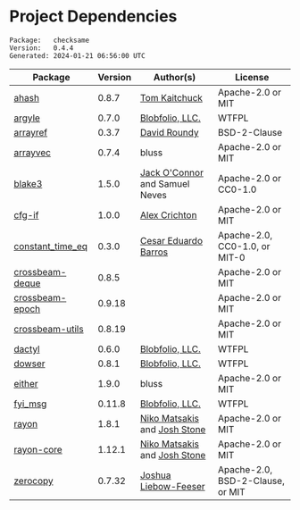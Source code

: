 # Project Dependencies
    Package:   checksame
    Version:   0.4.4
    Generated: 2024-01-21 06:56:00 UTC

| Package | Version | Author(s) | License |
| ---- | ---- | ---- | ---- |
| [ahash](https://github.com/tkaitchuck/ahash) | 0.8.7 | [Tom Kaitchuck](mailto:tom.kaitchuck@gmail.com) | Apache-2.0 or MIT |
| [argyle](https://github.com/Blobfolio/argyle) | 0.7.0 | [Blobfolio, LLC.](mailto:hello@blobfolio.com) | WTFPL |
| [arrayref](https://github.com/droundy/arrayref) | 0.3.7 | [David Roundy](mailto:roundyd@physics.oregonstate.edu) | BSD-2-Clause |
| [arrayvec](https://github.com/bluss/arrayvec) | 0.7.4 | bluss | Apache-2.0 or MIT |
| [blake3](https://github.com/BLAKE3-team/BLAKE3) | 1.5.0 | [Jack O'Connor](mailto:oconnor663@gmail.com) and Samuel Neves | Apache-2.0 or CC0-1.0 |
| [cfg-if](https://github.com/alexcrichton/cfg-if) | 1.0.0 | [Alex Crichton](mailto:alex@alexcrichton.com) | Apache-2.0 or MIT |
| [constant_time_eq](https://github.com/cesarb/constant_time_eq) | 0.3.0 | [Cesar Eduardo Barros](mailto:cesarb@cesarb.eti.br) | Apache-2.0, CC0-1.0, or MIT-0 |
| [crossbeam-deque](https://github.com/crossbeam-rs/crossbeam) | 0.8.5 |  | Apache-2.0 or MIT |
| [crossbeam-epoch](https://github.com/crossbeam-rs/crossbeam) | 0.9.18 |  | Apache-2.0 or MIT |
| [crossbeam-utils](https://github.com/crossbeam-rs/crossbeam) | 0.8.19 |  | Apache-2.0 or MIT |
| [dactyl](https://github.com/Blobfolio/dactyl) | 0.6.0 | [Blobfolio, LLC.](mailto:hello@blobfolio.com) | WTFPL |
| [dowser](https://github.com/Blobfolio/dowser) | 0.8.1 | [Blobfolio, LLC.](mailto:hello@blobfolio.com) | WTFPL |
| [either](https://github.com/bluss/either) | 1.9.0 | bluss | Apache-2.0 or MIT |
| [fyi_msg](https://github.com/Blobfolio/fyi) | 0.11.8 | [Blobfolio, LLC.](mailto:hello@blobfolio.com) | WTFPL |
| [rayon](https://github.com/rayon-rs/rayon) | 1.8.1 | [Niko Matsakis](mailto:niko@alum.mit.edu) and [Josh Stone](mailto:cuviper@gmail.com) | Apache-2.0 or MIT |
| [rayon-core](https://github.com/rayon-rs/rayon) | 1.12.1 | [Niko Matsakis](mailto:niko@alum.mit.edu) and [Josh Stone](mailto:cuviper@gmail.com) | Apache-2.0 or MIT |
| [zerocopy](https://github.com/google/zerocopy) | 0.7.32 | [Joshua Liebow-Feeser](mailto:joshlf@google.com) | Apache-2.0, BSD-2-Clause, or MIT |
